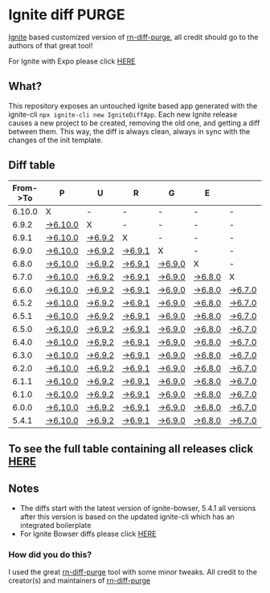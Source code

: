 # Ignite diff PURGE

[Ignite](https://github.com/infinitered/ignite) based customized version of [rn-diff-purge](https://github.com/react-native-community/rn-diff-purge/), all credit should go to the authors of that great tool!

For Ignite with Expo please click [HERE](https://github.com/nirre7/ignite-expo-diff-purge)

## What?

This repository exposes an untouched Ignite based app generated with the ignite-cli
`npx ignite-cli new IgniteDiffApp`. Each new Ignite release causes a new project to be created, removing the old one, and getting a diff between them. This way, the diff is always clean, always in sync with the changes of the init template.

## Diff table

| From->To | P                                                                                             | U                                                                                           | R                                                                                           | G                                                                                           | E                                                                                           |                                                                                             | T                                                                                           | I                                                                                           | M                                                                                           | E                                                                                           | !                                                                                           | !                                                                                           |                                                                                             |                                                                                             |                                                                                             |                                                                                             |     |
| -------- | --------------------------------------------------------------------------------------------- | ------------------------------------------------------------------------------------------- | ------------------------------------------------------------------------------------------- | ------------------------------------------------------------------------------------------- | ------------------------------------------------------------------------------------------- | ------------------------------------------------------------------------------------------- | ------------------------------------------------------------------------------------------- | ------------------------------------------------------------------------------------------- | ------------------------------------------------------------------------------------------- | ------------------------------------------------------------------------------------------- | ------------------------------------------------------------------------------------------- | ------------------------------------------------------------------------------------------- | ------------------------------------------------------------------------------------------- | ------------------------------------------------------------------------------------------- | ------------------------------------------------------------------------------------------- | ------------------------------------------------------------------------------------------- | --- |
| 6.10.0   | X                                                                                             | -                                                                                           | -                                                                                           | -                                                                                           | -                                                                                           | -                                                                                           | -                                                                                           | -                                                                                           | -                                                                                           | -                                                                                           | -                                                                                           | -                                                                                           | -                                                                                           | -                                                                                           | -                                                                                           | -                                                                                           | -   |
| 6.9.2    | [->6.10.0](https://github.com/nirre7/ignite-diff-purge/compare/release/6.9.2..release/6.10.0) | X                                                                                           | -                                                                                           | -                                                                                           | -                                                                                           | -                                                                                           | -                                                                                           | -                                                                                           | -                                                                                           | -                                                                                           | -                                                                                           | -                                                                                           | -                                                                                           | -                                                                                           | -                                                                                           | -                                                                                           | -   |
| 6.9.1    | [->6.10.0](https://github.com/nirre7/ignite-diff-purge/compare/release/6.9.1..release/6.10.0) | [->6.9.2](https://github.com/nirre7/ignite-diff-purge/compare/release/6.9.1..release/6.9.2) | X                                                                                           | -                                                                                           | -                                                                                           | -                                                                                           | -                                                                                           | -                                                                                           | -                                                                                           | -                                                                                           | -                                                                                           | -                                                                                           | -                                                                                           | -                                                                                           | -                                                                                           | -                                                                                           | -   |
| 6.9.0    | [->6.10.0](https://github.com/nirre7/ignite-diff-purge/compare/release/6.9.0..release/6.10.0) | [->6.9.2](https://github.com/nirre7/ignite-diff-purge/compare/release/6.9.0..release/6.9.2) | [->6.9.1](https://github.com/nirre7/ignite-diff-purge/compare/release/6.9.0..release/6.9.1) | X                                                                                           | -                                                                                           | -                                                                                           | -                                                                                           | -                                                                                           | -                                                                                           | -                                                                                           | -                                                                                           | -                                                                                           | -                                                                                           | -                                                                                           | -                                                                                           | -                                                                                           | -   |
| 6.8.0    | [->6.10.0](https://github.com/nirre7/ignite-diff-purge/compare/release/6.8.0..release/6.10.0) | [->6.9.2](https://github.com/nirre7/ignite-diff-purge/compare/release/6.8.0..release/6.9.2) | [->6.9.1](https://github.com/nirre7/ignite-diff-purge/compare/release/6.8.0..release/6.9.1) | [->6.9.0](https://github.com/nirre7/ignite-diff-purge/compare/release/6.8.0..release/6.9.0) | X                                                                                           | -                                                                                           | -                                                                                           | -                                                                                           | -                                                                                           | -                                                                                           | -                                                                                           | -                                                                                           | -                                                                                           | -                                                                                           | -                                                                                           | -                                                                                           | -   |
| 6.7.0    | [->6.10.0](https://github.com/nirre7/ignite-diff-purge/compare/release/6.7.0..release/6.10.0) | [->6.9.2](https://github.com/nirre7/ignite-diff-purge/compare/release/6.7.0..release/6.9.2) | [->6.9.1](https://github.com/nirre7/ignite-diff-purge/compare/release/6.7.0..release/6.9.1) | [->6.9.0](https://github.com/nirre7/ignite-diff-purge/compare/release/6.7.0..release/6.9.0) | [->6.8.0](https://github.com/nirre7/ignite-diff-purge/compare/release/6.7.0..release/6.8.0) | X                                                                                           | -                                                                                           | -                                                                                           | -                                                                                           | -                                                                                           | -                                                                                           | -                                                                                           | -                                                                                           | -                                                                                           | -                                                                                           | -                                                                                           | -   |
| 6.6.0    | [->6.10.0](https://github.com/nirre7/ignite-diff-purge/compare/release/6.6.0..release/6.10.0) | [->6.9.2](https://github.com/nirre7/ignite-diff-purge/compare/release/6.6.0..release/6.9.2) | [->6.9.1](https://github.com/nirre7/ignite-diff-purge/compare/release/6.6.0..release/6.9.1) | [->6.9.0](https://github.com/nirre7/ignite-diff-purge/compare/release/6.6.0..release/6.9.0) | [->6.8.0](https://github.com/nirre7/ignite-diff-purge/compare/release/6.6.0..release/6.8.0) | [->6.7.0](https://github.com/nirre7/ignite-diff-purge/compare/release/6.6.0..release/6.7.0) | X                                                                                           | -                                                                                           | -                                                                                           | -                                                                                           | -                                                                                           | -                                                                                           | -                                                                                           | -                                                                                           | -                                                                                           | -                                                                                           | -   |
| 6.5.2    | [->6.10.0](https://github.com/nirre7/ignite-diff-purge/compare/release/6.5.2..release/6.10.0) | [->6.9.2](https://github.com/nirre7/ignite-diff-purge/compare/release/6.5.2..release/6.9.2) | [->6.9.1](https://github.com/nirre7/ignite-diff-purge/compare/release/6.5.2..release/6.9.1) | [->6.9.0](https://github.com/nirre7/ignite-diff-purge/compare/release/6.5.2..release/6.9.0) | [->6.8.0](https://github.com/nirre7/ignite-diff-purge/compare/release/6.5.2..release/6.8.0) | [->6.7.0](https://github.com/nirre7/ignite-diff-purge/compare/release/6.5.2..release/6.7.0) | [->6.6.0](https://github.com/nirre7/ignite-diff-purge/compare/release/6.5.2..release/6.6.0) | X                                                                                           | -                                                                                           | -                                                                                           | -                                                                                           | -                                                                                           | -                                                                                           | -                                                                                           | -                                                                                           | -                                                                                           | -   |
| 6.5.1    | [->6.10.0](https://github.com/nirre7/ignite-diff-purge/compare/release/6.5.1..release/6.10.0) | [->6.9.2](https://github.com/nirre7/ignite-diff-purge/compare/release/6.5.1..release/6.9.2) | [->6.9.1](https://github.com/nirre7/ignite-diff-purge/compare/release/6.5.1..release/6.9.1) | [->6.9.0](https://github.com/nirre7/ignite-diff-purge/compare/release/6.5.1..release/6.9.0) | [->6.8.0](https://github.com/nirre7/ignite-diff-purge/compare/release/6.5.1..release/6.8.0) | [->6.7.0](https://github.com/nirre7/ignite-diff-purge/compare/release/6.5.1..release/6.7.0) | [->6.6.0](https://github.com/nirre7/ignite-diff-purge/compare/release/6.5.1..release/6.6.0) | [->6.5.2](https://github.com/nirre7/ignite-diff-purge/compare/release/6.5.1..release/6.5.2) | X                                                                                           | -                                                                                           | -                                                                                           | -                                                                                           | -                                                                                           | -                                                                                           | -                                                                                           | -                                                                                           | -   |
| 6.5.0    | [->6.10.0](https://github.com/nirre7/ignite-diff-purge/compare/release/6.5.0..release/6.10.0) | [->6.9.2](https://github.com/nirre7/ignite-diff-purge/compare/release/6.5.0..release/6.9.2) | [->6.9.1](https://github.com/nirre7/ignite-diff-purge/compare/release/6.5.0..release/6.9.1) | [->6.9.0](https://github.com/nirre7/ignite-diff-purge/compare/release/6.5.0..release/6.9.0) | [->6.8.0](https://github.com/nirre7/ignite-diff-purge/compare/release/6.5.0..release/6.8.0) | [->6.7.0](https://github.com/nirre7/ignite-diff-purge/compare/release/6.5.0..release/6.7.0) | [->6.6.0](https://github.com/nirre7/ignite-diff-purge/compare/release/6.5.0..release/6.6.0) | [->6.5.2](https://github.com/nirre7/ignite-diff-purge/compare/release/6.5.0..release/6.5.2) | [->6.5.1](https://github.com/nirre7/ignite-diff-purge/compare/release/6.5.0..release/6.5.1) | X                                                                                           | -                                                                                           | -                                                                                           | -                                                                                           | -                                                                                           | -                                                                                           | -                                                                                           | -   |
| 6.4.0    | [->6.10.0](https://github.com/nirre7/ignite-diff-purge/compare/release/6.4.0..release/6.10.0) | [->6.9.2](https://github.com/nirre7/ignite-diff-purge/compare/release/6.4.0..release/6.9.2) | [->6.9.1](https://github.com/nirre7/ignite-diff-purge/compare/release/6.4.0..release/6.9.1) | [->6.9.0](https://github.com/nirre7/ignite-diff-purge/compare/release/6.4.0..release/6.9.0) | [->6.8.0](https://github.com/nirre7/ignite-diff-purge/compare/release/6.4.0..release/6.8.0) | [->6.7.0](https://github.com/nirre7/ignite-diff-purge/compare/release/6.4.0..release/6.7.0) | [->6.6.0](https://github.com/nirre7/ignite-diff-purge/compare/release/6.4.0..release/6.6.0) | [->6.5.2](https://github.com/nirre7/ignite-diff-purge/compare/release/6.4.0..release/6.5.2) | [->6.5.1](https://github.com/nirre7/ignite-diff-purge/compare/release/6.4.0..release/6.5.1) | [->6.5.0](https://github.com/nirre7/ignite-diff-purge/compare/release/6.4.0..release/6.5.0) | X                                                                                           | -                                                                                           | -                                                                                           | -                                                                                           | -                                                                                           | -                                                                                           | -   |
| 6.3.0    | [->6.10.0](https://github.com/nirre7/ignite-diff-purge/compare/release/6.3.0..release/6.10.0) | [->6.9.2](https://github.com/nirre7/ignite-diff-purge/compare/release/6.3.0..release/6.9.2) | [->6.9.1](https://github.com/nirre7/ignite-diff-purge/compare/release/6.3.0..release/6.9.1) | [->6.9.0](https://github.com/nirre7/ignite-diff-purge/compare/release/6.3.0..release/6.9.0) | [->6.8.0](https://github.com/nirre7/ignite-diff-purge/compare/release/6.3.0..release/6.8.0) | [->6.7.0](https://github.com/nirre7/ignite-diff-purge/compare/release/6.3.0..release/6.7.0) | [->6.6.0](https://github.com/nirre7/ignite-diff-purge/compare/release/6.3.0..release/6.6.0) | [->6.5.2](https://github.com/nirre7/ignite-diff-purge/compare/release/6.3.0..release/6.5.2) | [->6.5.1](https://github.com/nirre7/ignite-diff-purge/compare/release/6.3.0..release/6.5.1) | [->6.5.0](https://github.com/nirre7/ignite-diff-purge/compare/release/6.3.0..release/6.5.0) | [->6.4.0](https://github.com/nirre7/ignite-diff-purge/compare/release/6.3.0..release/6.4.0) | X                                                                                           | -                                                                                           | -                                                                                           | -                                                                                           | -                                                                                           | -   |
| 6.2.0    | [->6.10.0](https://github.com/nirre7/ignite-diff-purge/compare/release/6.2.0..release/6.10.0) | [->6.9.2](https://github.com/nirre7/ignite-diff-purge/compare/release/6.2.0..release/6.9.2) | [->6.9.1](https://github.com/nirre7/ignite-diff-purge/compare/release/6.2.0..release/6.9.1) | [->6.9.0](https://github.com/nirre7/ignite-diff-purge/compare/release/6.2.0..release/6.9.0) | [->6.8.0](https://github.com/nirre7/ignite-diff-purge/compare/release/6.2.0..release/6.8.0) | [->6.7.0](https://github.com/nirre7/ignite-diff-purge/compare/release/6.2.0..release/6.7.0) | [->6.6.0](https://github.com/nirre7/ignite-diff-purge/compare/release/6.2.0..release/6.6.0) | [->6.5.2](https://github.com/nirre7/ignite-diff-purge/compare/release/6.2.0..release/6.5.2) | [->6.5.1](https://github.com/nirre7/ignite-diff-purge/compare/release/6.2.0..release/6.5.1) | [->6.5.0](https://github.com/nirre7/ignite-diff-purge/compare/release/6.2.0..release/6.5.0) | [->6.4.0](https://github.com/nirre7/ignite-diff-purge/compare/release/6.2.0..release/6.4.0) | [->6.3.0](https://github.com/nirre7/ignite-diff-purge/compare/release/6.2.0..release/6.3.0) | X                                                                                           | -                                                                                           | -                                                                                           | -                                                                                           | -   |
| 6.1.1    | [->6.10.0](https://github.com/nirre7/ignite-diff-purge/compare/release/6.1.1..release/6.10.0) | [->6.9.2](https://github.com/nirre7/ignite-diff-purge/compare/release/6.1.1..release/6.9.2) | [->6.9.1](https://github.com/nirre7/ignite-diff-purge/compare/release/6.1.1..release/6.9.1) | [->6.9.0](https://github.com/nirre7/ignite-diff-purge/compare/release/6.1.1..release/6.9.0) | [->6.8.0](https://github.com/nirre7/ignite-diff-purge/compare/release/6.1.1..release/6.8.0) | [->6.7.0](https://github.com/nirre7/ignite-diff-purge/compare/release/6.1.1..release/6.7.0) | [->6.6.0](https://github.com/nirre7/ignite-diff-purge/compare/release/6.1.1..release/6.6.0) | [->6.5.2](https://github.com/nirre7/ignite-diff-purge/compare/release/6.1.1..release/6.5.2) | [->6.5.1](https://github.com/nirre7/ignite-diff-purge/compare/release/6.1.1..release/6.5.1) | [->6.5.0](https://github.com/nirre7/ignite-diff-purge/compare/release/6.1.1..release/6.5.0) | [->6.4.0](https://github.com/nirre7/ignite-diff-purge/compare/release/6.1.1..release/6.4.0) | [->6.3.0](https://github.com/nirre7/ignite-diff-purge/compare/release/6.1.1..release/6.3.0) | [->6.2.0](https://github.com/nirre7/ignite-diff-purge/compare/release/6.1.1..release/6.2.0) | X                                                                                           | -                                                                                           | -                                                                                           | -   |
| 6.1.0    | [->6.10.0](https://github.com/nirre7/ignite-diff-purge/compare/release/6.1.0..release/6.10.0) | [->6.9.2](https://github.com/nirre7/ignite-diff-purge/compare/release/6.1.0..release/6.9.2) | [->6.9.1](https://github.com/nirre7/ignite-diff-purge/compare/release/6.1.0..release/6.9.1) | [->6.9.0](https://github.com/nirre7/ignite-diff-purge/compare/release/6.1.0..release/6.9.0) | [->6.8.0](https://github.com/nirre7/ignite-diff-purge/compare/release/6.1.0..release/6.8.0) | [->6.7.0](https://github.com/nirre7/ignite-diff-purge/compare/release/6.1.0..release/6.7.0) | [->6.6.0](https://github.com/nirre7/ignite-diff-purge/compare/release/6.1.0..release/6.6.0) | [->6.5.2](https://github.com/nirre7/ignite-diff-purge/compare/release/6.1.0..release/6.5.2) | [->6.5.1](https://github.com/nirre7/ignite-diff-purge/compare/release/6.1.0..release/6.5.1) | [->6.5.0](https://github.com/nirre7/ignite-diff-purge/compare/release/6.1.0..release/6.5.0) | [->6.4.0](https://github.com/nirre7/ignite-diff-purge/compare/release/6.1.0..release/6.4.0) | [->6.3.0](https://github.com/nirre7/ignite-diff-purge/compare/release/6.1.0..release/6.3.0) | [->6.2.0](https://github.com/nirre7/ignite-diff-purge/compare/release/6.1.0..release/6.2.0) | [->6.1.1](https://github.com/nirre7/ignite-diff-purge/compare/release/6.1.0..release/6.1.1) | X                                                                                           | -                                                                                           | -   |
| 6.0.0    | [->6.10.0](https://github.com/nirre7/ignite-diff-purge/compare/release/6.0.0..release/6.10.0) | [->6.9.2](https://github.com/nirre7/ignite-diff-purge/compare/release/6.0.0..release/6.9.2) | [->6.9.1](https://github.com/nirre7/ignite-diff-purge/compare/release/6.0.0..release/6.9.1) | [->6.9.0](https://github.com/nirre7/ignite-diff-purge/compare/release/6.0.0..release/6.9.0) | [->6.8.0](https://github.com/nirre7/ignite-diff-purge/compare/release/6.0.0..release/6.8.0) | [->6.7.0](https://github.com/nirre7/ignite-diff-purge/compare/release/6.0.0..release/6.7.0) | [->6.6.0](https://github.com/nirre7/ignite-diff-purge/compare/release/6.0.0..release/6.6.0) | [->6.5.2](https://github.com/nirre7/ignite-diff-purge/compare/release/6.0.0..release/6.5.2) | [->6.5.1](https://github.com/nirre7/ignite-diff-purge/compare/release/6.0.0..release/6.5.1) | [->6.5.0](https://github.com/nirre7/ignite-diff-purge/compare/release/6.0.0..release/6.5.0) | [->6.4.0](https://github.com/nirre7/ignite-diff-purge/compare/release/6.0.0..release/6.4.0) | [->6.3.0](https://github.com/nirre7/ignite-diff-purge/compare/release/6.0.0..release/6.3.0) | [->6.2.0](https://github.com/nirre7/ignite-diff-purge/compare/release/6.0.0..release/6.2.0) | [->6.1.1](https://github.com/nirre7/ignite-diff-purge/compare/release/6.0.0..release/6.1.1) | [->6.1.0](https://github.com/nirre7/ignite-diff-purge/compare/release/6.0.0..release/6.1.0) | X                                                                                           | -   |
| 5.4.1    | [->6.10.0](https://github.com/nirre7/ignite-diff-purge/compare/release/5.4.1..release/6.10.0) | [->6.9.2](https://github.com/nirre7/ignite-diff-purge/compare/release/5.4.1..release/6.9.2) | [->6.9.1](https://github.com/nirre7/ignite-diff-purge/compare/release/5.4.1..release/6.9.1) | [->6.9.0](https://github.com/nirre7/ignite-diff-purge/compare/release/5.4.1..release/6.9.0) | [->6.8.0](https://github.com/nirre7/ignite-diff-purge/compare/release/5.4.1..release/6.8.0) | [->6.7.0](https://github.com/nirre7/ignite-diff-purge/compare/release/5.4.1..release/6.7.0) | [->6.6.0](https://github.com/nirre7/ignite-diff-purge/compare/release/5.4.1..release/6.6.0) | [->6.5.2](https://github.com/nirre7/ignite-diff-purge/compare/release/5.4.1..release/6.5.2) | [->6.5.1](https://github.com/nirre7/ignite-diff-purge/compare/release/5.4.1..release/6.5.1) | [->6.5.0](https://github.com/nirre7/ignite-diff-purge/compare/release/5.4.1..release/6.5.0) | [->6.4.0](https://github.com/nirre7/ignite-diff-purge/compare/release/5.4.1..release/6.4.0) | [->6.3.0](https://github.com/nirre7/ignite-diff-purge/compare/release/5.4.1..release/6.3.0) | [->6.2.0](https://github.com/nirre7/ignite-diff-purge/compare/release/5.4.1..release/6.2.0) | [->6.1.1](https://github.com/nirre7/ignite-diff-purge/compare/release/5.4.1..release/6.1.1) | [->6.1.0](https://github.com/nirre7/ignite-diff-purge/compare/release/5.4.1..release/6.1.0) | [->6.0.0](https://github.com/nirre7/ignite-diff-purge/compare/release/5.4.1..release/6.0.0) | X   |

## To see the full table containing all releases click [HERE](https://nirre7.github.io/ignite-diff-purge/)

## Notes

- The diffs start with the latest version of ignite-bowser, 5.4.1 all versions after this version is based on the updated ignite-cli which has an integrated boilerplate
- For Ignite Bowser diffs please click [HERE](https://github.com/nirre7/ignite-bowser-diff-purge)

### How did you do this?

I used the great [rn-diff-purge](https://github.com/react-native-community/rn-diff-purge/) tool with some minor tweaks.
All credit to the creator(s) and maintainers of [rn-diff-purge](https://github.com/react-native-community/rn-diff-purge/)

